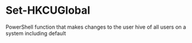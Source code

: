 # Set-HKCUGlobal
PowerShell function that makes changes to the user hive of all users on a system including default
